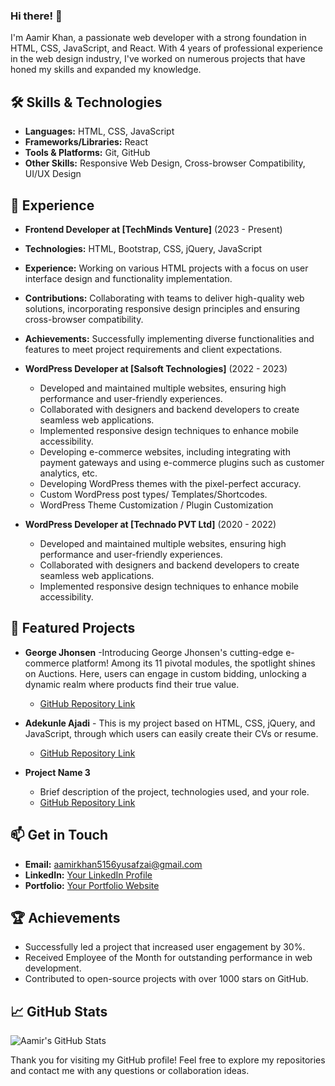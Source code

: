 ### Hi there! 👋

I'm Aamir Khan, a passionate web developer with a strong foundation in HTML, CSS, JavaScript, and React. With 4 years of professional experience in the web design industry, I've worked on numerous projects that have honed my skills and expanded my knowledge.

## 🛠️ Skills & Technologies
- **Languages:** HTML, CSS, JavaScript
- **Frameworks/Libraries:** React
- **Tools & Platforms:** Git, GitHub
- **Other Skills:** Responsive Web Design, Cross-browser Compatibility, UI/UX Design

## 🚀 Experience
- **Frontend Developer at [TechMinds Venture]** (2023 - Present)
- **Technologies:** HTML, Bootstrap, CSS, jQuery, JavaScript
- **Experience:** Working on various HTML projects with a focus on user interface design and functionality implementation.
- **Contributions:** Collaborating with teams to deliver high-quality web solutions, incorporating responsive design principles and ensuring cross-browser compatibility.
- **Achievements:** Successfully implementing diverse functionalities and features to meet project requirements and client expectations.

- **WordPress Developer at [Salsoft Technologies]** (2022 - 2023)
  - Developed and maintained multiple websites, ensuring high performance and user-friendly experiences.
  - Collaborated with designers and backend developers to create seamless web applications.
  - Implemented responsive design techniques to enhance mobile accessibility.
  - Developing e-commerce websites, including integrating with payment gateways and using e-commerce plugins such as customer analytics, etc.
  - Developing WordPress themes with the pixel-perfect accuracy.
  - Custom WordPress post types/ Templates/Shortcodes.
  - WordPress Theme Customization / Plugin Customization

- **WordPress Developer at [Technado PVT Ltd]** (2020 - 2022)
  - Developed and maintained multiple websites, ensuring high performance and user-friendly experiences.
  - Collaborated with designers and backend developers to create seamless web applications.
  - Implemented responsive design techniques to enhance mobile accessibility.


## 🌟 Featured Projects
- **George Jhonsen**
  -Introducing George Jhonsen's cutting-edge e-commerce platform! Among its 11 pivotal modules, the spotlight shines on Auctions. Here, users can engage in custom bidding, unlocking a dynamic realm where products find their true value.
  - [GitHub Repository Link](https://github.com/Aamirrkhan/george-jhonsen)
  
- **Adekunle Ajadi** - This is my project based on HTML, CSS, jQuery, and JavaScript, through which users can easily create their CVs or resume.
  - [GitHub Repository Link](https://github.com/Aamirrkhan/adekunle-ajadi)
  
- **Project Name 3**
  - Brief description of the project, technologies used, and your role.
  - [GitHub Repository Link](#)

## 📫 Get in Touch
- **Email:** [aamirkhan5156yusafzai@gmail.com](mailto:aamirkhan5156yusafzai@gmail.com)
- **LinkedIn:** [Your LinkedIn Profile](https://www.linkedin.com/in/aamirrkhan/)
- **Portfolio:** [Your Portfolio Website](https://aamirrkhan.netlify.app/)

## 🏆 Achievements
- Successfully led a project that increased user engagement by 30%.
- Received Employee of the Month for outstanding performance in web development.
- Contributed to open-source projects with over 1000 stars on GitHub.

## 📈 GitHub Stats
![Aamir's GitHub Stats](https://github-readme-stats.vercel.app/api?username=yourusername&show_icons=true&theme=radical)

Thank you for visiting my GitHub profile! Feel free to explore my repositories and contact me with any questions or collaboration ideas.
